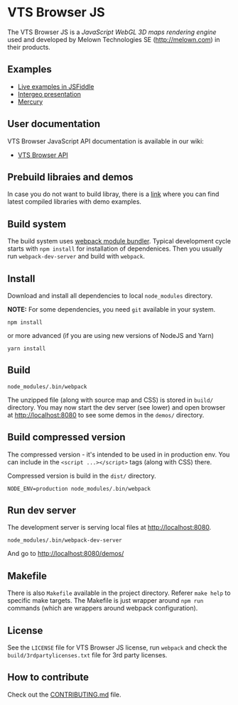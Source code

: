 # VTS Browser JS

The VTS Browser JS is a *JavaScript WebGL 3D maps rendering engine* used and
developed by Melown Technologies SE (http://melown.com) in their products.

## Examples
 * [Live examples in JSFiddle](https://github.com/Melown/vts-browser-js/wiki/Examples)
 * [Intergeo presentation](https://www.melown.com/intergeo2017/)
 * [Mercury](https://www.melown.com/mercury/)

## User documentation

VTS Browser JavaScript API documentation is available in our wiki:

* [VTS Browser API](https://github.com/Melown/vts-browser-js/wiki)

## Prebuild libraies and demos
In case you do not want to build libray, there is a [link](https://github.com/Melown/vts-browser-js/releasesi) where you can find latest compiled libraries with demo examples.

## Build system
The build system uses [webpack module bundler](http://webpack.github.io/).
Typical development cycle starts with `npm install` for installation of
dependenices. Then you usually run `webpack-dev-server` and build with `webpack`.

## Install

Download and install all dependencies to local `node_modules` directory. 

**NOTE:** For some dependencies, you need `git` available in your system.

```
npm install
```

or more advanced (if you are using new versions of NodeJS and Yarn)

```
yarn install
```

## Build

```
node_modules/.bin/webpack
```
The unzipped file (along with source map and CSS) is stored in `build/`
directory. You may now start the dev server (see lower) and open browser at
[http://localhost:8080](http://localhost:8080) to see some demos in the `demos/`
directory.


## Build compressed version

The compressed version - it's intended to be used in in production env. You can
include in the `<script ...></script>` tags (along with CSS) there.

Compressed version is build in the `dist/` directory.

```
NODE_ENV=production node_modules/.bin/webpack
```

## Run dev server

The development server is serving local files at
[http://localhost:8080](http://localhost:8080).

```
node_modules/.bin/webpack-dev-server
```

And go to [http://localhost:8080/demos/](http://localhost:8080/demos/)

## Makefile

There is also `Makefile` available in the project directory. Referer `make help`
to specific make targets. The Makefile is just wrapper around `npm run` commands
(which are wrappers around webpack configuration).

## License

See the `LICENSE` file for VTS Browser JS license, run `webpack` and check the
`build/3rdpartylicenses.txt` file for 3rd party licenses.

## How to contribute

Check out the [CONTRIBUTING.md](CONTRIBUTING.md) file.

